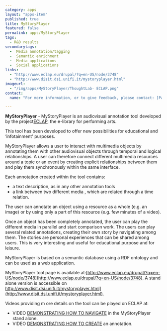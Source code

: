 ```yaml
---
category: apps
layout: "apps-item"
published: true
title: MyStoryPlayer
featured: false
permalink: apps/MyStoryPlayer
tags: 
  - R&D results
secondarytags:
  -  Media annotation/tagging
  -  Semantic enrichment
  -  Media applications 
  -  Social applications
links: 
  - "http://www.eclap.eu/drupal/?q=en-US/node/3748"
  - "http://www.disit.dsi.unifi.it/mystoryplayer.html"
imageurl: 
  - "/img/apps/MyStoryPlayer/ThoughtLab- ECLAP.png"
contact: 
  name: "For more information, or to give feedback, please contact: [Paolo Nesi](nesi@dsi.unifi.it)"

---
```

**MyStoryPlayer** - MyStoryPlayer is an audiovisual annotation tool developed by the project[ECLAP](http://www.eclap.eu/), the e-library for performing arts.

This tool has been developed to offer new possibilities for educational and &lsquo;infotainment&#39; purposes.

MyStoryPlayer allows a user to interact with multimedia objects by annotating them with other audiovisual objects through temporal and logical relationships. A user can therefore connect different multimedia resources around a topic or an event by creating explicit relationships between them and play them synchronously within the same interface.

Each annotation created within the tool contains:
* a text description, as in any other annotation tools
* a link between two different media , which are related through a time relation.

The user can annotate an object using a resource as a whole (e.g. an image) or by using only a part of this resource (e.g. few minutes of a video).

Once an object has been completely annotated, the user can play the different media in parallel and start comparison work. The users can play several related annotations, creating their own story by navigating among them. The stories are personal experiences that can be shared among users. This is very interesting and useful for educational purpose and for leisure.</p>

MyStoryPlayer is based on a semantic database using a RDF ontology and can be used as a web application.

MyStoryPlayer tool page is available at:[http://www.eclap.eu/drupal/?q=en-US/node/3748](http://www.eclap.eu/drupal/?q=en-US/node/3748). A stand alone version is accessible on http://www.disit.dsi.unifi.it/mystoryplayer.html](http://www.disit.dsi.unifi.it/mystoryplayer.html).
	
Videos providing m ore details on the tool can be played on ECLAP at:
* VIDEO [DEMONSTRATING HOW TO NAVIGATE](http://www.eclap.eu/drupal/?q=home&amp;axoid=urn:axmedis:00000:obj:9693592c-a07a-49f6-90b1-5cf46e3883ff) in the MyStoryPlayer stand alone.
* VIDEO [DEMONSTRATING HOW TO CREATE](http://www.eclap.eu/drupal/?q=home&amp;axoid=urn:axmedis:00000:obj:38aa308b-a4f7-410b-9a8a-9485e4e37f38) an annotation.
